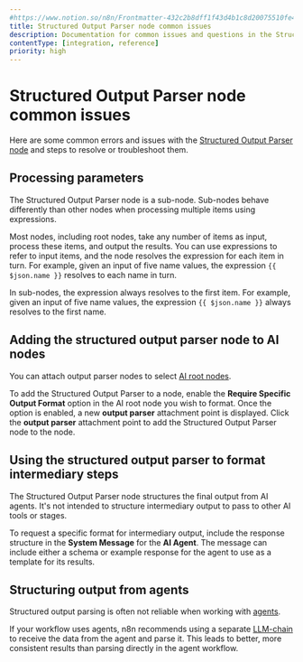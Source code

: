 ```yaml
---
#https://www.notion.so/n8n/Frontmatter-432c2b8dff1f43d4b1c8d20075510fe4
title: Structured Output Parser node common issues
description: Documentation for common issues and questions in the Structured Output Parser node in n8n, a workflow automation platform. Includes details of the issue and suggested solutions.
contentType: [integration, reference]
priority: high
---
```


# Structured Output Parser node common issues

Here are some common errors and issues with the [Structured Output Parser node](/integrations/builtin/cluster-nodes/sub-nodes/n8n-nodes-langchain.outputparserstructured/) and steps to resolve or troubleshoot them.

## Processing parameters

The Structured Output Parser node is a sub-node. Sub-nodes behave differently than other nodes when processing multiple items using expressions.

Most nodes, including root nodes, take any number of items as input, process these items, and output the results. You can use expressions to refer to input items, and the node resolves the expression for each item in turn. For example, given an input of five name values, the expression `{{ $json.name }}` resolves to each name in turn.

In sub-nodes, the expression always resolves to the first item. For example, given an input of five name values, the expression `{{ $json.name }}` always resolves to the first name.

## Adding the structured output parser node to AI nodes

You can attach output parser nodes to select [AI root nodes](/integrations/builtin/cluster-nodes/root-nodes/).

To add the Structured Output Parser to a node, enable the **Require Specific Output Format** option in the AI root node you wish to format. Once the option is enabled, a new **output parser** attachment point is displayed. Click the **output parser** attachment point to add the Structured Output Parser node to the node.

## Using the structured output parser to format intermediary steps

The Structured Output Parser node structures the final output from AI agents. It's not intended to structure intermediary output to pass to other AI tools or stages.

To request a specific format for intermediary output, include the response structure in the **System Message** for the **AI Agent**. The message can include either a schema or example response for the agent to use as a template for its results.

## Structuring output from agents

Structured output parsing is often not reliable when working with [agents](/integrations/builtin/cluster-nodes/root-nodes/n8n-nodes-langchain.agent/).

If your workflow uses agents, n8n recommends using a separate [LLM-chain](/integrations/builtin/cluster-nodes/root-nodes/n8n-nodes-langchain.chainllm/) to receive the data from the agent and parse it. This leads to better, more consistent results than parsing directly in the agent workflow.
